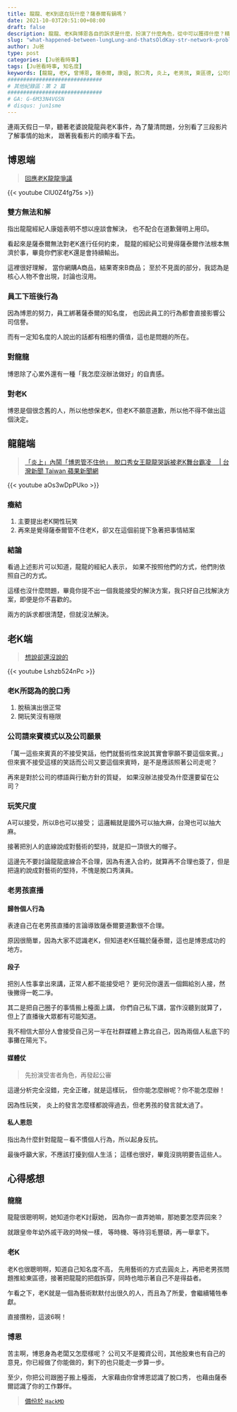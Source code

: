 ```yaml
---
title: 龍龍、老K到底在玩什麼？薩泰爾有鍋嗎？
date: 2021-10-03T20:51:00+08:00
draft: false
description: 龍龍、老K與博恩各自的訴求是什麼，扮演了什麼角色，從中可以獲得什麼？精闢的切入各個角度剖析。
slug: "what-happened-between-lungLung-and-thatsOldKay-str-network-problem"
author: Ju爸
type: post
categories: [Ju爸看時事]
tags: [Ju爸看時事, 知名度]
keywords: [龍龍, 老K, 曾博恩, 薩泰爾, 康姐, 脫口秀, 炎上, 老男孩, 東區德, 公司信譽, 知名度, 道歉聲明, 座談會, 脫稿演出, 外戚干政, 得益者, 犧牲奉獻, 持續輸出, 不願意道歉, 念舊, 性玩笑, 性事, 檯面上, 陽光下, 公審, 沒有極限, 扣帽子, 心累, 我怎麼沒辦法做好]
##############################
# 其他紀錄區：第 2 篇
##############################
# GA: G-6M33N4VGSN
# disqus: jun1sme
---
```


連兩天假日一早，聽著老婆說龍龍與老K事件，為了釐清問題，分別看了三段影片了解事情的始末，
跟著我看影片的順序看下去。

## 博恩端
> [回應老K龍龍爭議](https://youtu.be/ClU0Z4fg75s)

{{< youtube ClU0Z4fg75s >}}

### 雙方無法和解
指出龍龍經紀人康姐表明不想以座談會解決，
也不配合在道歉聲明上用印。

看起來是薩泰爾無法對老K進行任何約束，
龍龍的經紀公司覺得薩泰爾作法根本無濟於事，畢竟你們家老K還是會持續輸出。

這裡很好理解，
當你網購A商品，結果寄來B商品；
至於不見面的部分，我認為是核心人物不會出現，討論也沒用。

### 員工下班後行為
因為博恩的努力，員工綁著薩泰爾的知名度，
也因此員工的行為都會直接影響公司信譽。

而有一定知名度的人說出的話都有相應的價值，這也是問題的所在。

### 對龍龍
博恩除了心累外還有一種「我怎麼沒辦法做好」的自責感。

### 對老K
博恩是個很念舊的人，所以他想保老K，但老K不願意道歉，所以他不得不做出這個決定。

## 龍龍端
>[「炎上」內鬨「博恩管不住他」　脫口秀女王龍龍哭訴被老K舞台霸凌　 | 台灣新聞 Taiwan 蘋果新聞網](https://youtu.be/aOs3wDpPUko)

{{< youtube aOs3wDpPUko >}}

### 癥結
1. 主要提出老K開性玩笑
2. 再來是覺得薩泰爾管不住老K，卻又在這個前提下急著把事情結案

### 結論
看過上述影片可以知道，龍龍的經紀人表示，
如果不按照他們的方式，他們則依照自己的方式。

這樣也沒什麼問題，畢竟你提不出一個我能接受的解決方案，我只好自己找解決方案，即便是你不喜歡的。

兩方的訴求都很清楚，但就沒法解決。

## 老K端
> [想說卻還沒說的](https://youtu.be/Lshzb524nPc)

{{< youtube Lshzb524nPc >}}

### 老K所認為的脫口秀
1. 脫稿演出很正常
2. 開玩笑沒有極限

### 公司請來賓模式以及公司願景 
「萬一這些來賓真的不接受笑話，他們就藝術性來說其實會寧願不要這個來賓。」
但來賓不接受這樣的笑話而公司又要這個來賓時，是不是應該照著公司走呢？

再來是對於公司的標語與行動方針的質疑，
如果沒辦法接受為什麼還要留在公司？

### 玩笑尺度
A可以接受，所以B也可以接受；
這邏輯就是國外可以抽大麻，台灣也可以抽大麻。

接著把別人的底線說成對藝術的堅持，就是扣一頂很大的帽子。

這邊先不要討論龍龍底線合不合理，因為有進入合約，就算再不合理也簽了，但是把違約說成對藝術的堅持，不愧是脫口秀演員。

### 老男孩直播
#### 歸咎個人行為
表達自己在老男孩直播的言論導致薩泰爾要道歉很不合理。

原因很簡單，因為大家不認識老K，但知道老K任職於薩泰爾，這也是博恩成功的地方。

#### 段子
把別人性事拿出來講，正常人都不能接受吧？
更何況你還丟一個餌給別人接，然後撇得一乾二凈。

其二是把自己圈子的事情搬上檯面上講，
你們自己私下講，當作沒聽到就算了，但上了直播後大眾都有可能知道。

我不相信大部分人會接受自己另一半在社群媒體上靠北自己，因為兩個人私底下的事攤在陽光下。

#### 媒體仗
> 先扮演受害者角色，再發起公審

這邊分析完全沒錯，完全正確，就是這樣玩，
但你能怎麼辦呢？你不能怎麼辦！

因為性玩笑，
炎上的發言怎麼樣都說得過去，但老男孩的發言就太過了。

#### 私人恩怨
指出為什麼針對龍龍－看不慣個人行為，所以起身反抗。

最後呼籲大家，不應該打擾到個人生活；
這樣也很好，畢竟沒挑明要告這些人。

## 心得感想
### 龍龍
龍龍很聰明啊，她知道你老K討厭她，
因為你一直弄她嘛，那她要怎麼弄回來？

就跟皇帝年幼外戚干政的時候一樣，
等時機、等待羽毛豐碩，再一舉拿下。

### 老K
老K也很聰明啊，知道自己知名度不高，
先用藝術的方式去圓炎上，再把老男孩問題推給東區德，接著把龍龍的把戲拆穿，同時也暗示著自己不是得益者。

乍看之下，老K就是一個為藝術默默付出很久的人，而且為了所愛，會繼續犧牲奉獻。

直接攢粉，這波6啊！

### 博恩
苦主啊，博恩身為老闆又怎麼樣呢？
公司又不是獨資公司，其他股東也有自己的意見，你已經做了你能做的，剩下的也只能走一步算一步。

至少，你把公司跟圈子搬上檯面，
大家藉由你曾博恩認識了脫口秀，
也藉由薩泰爾認識了你的工作夥伴。

> [備份於 `HackMD`](https://hackmd.io/@Jun1sMe/H1ExORpQF)
<!--

# 文宣
龍龍和老K之間到底在吵什麼？
➖
寫完怎麼感覺像是遊戲評論。
➖
-->